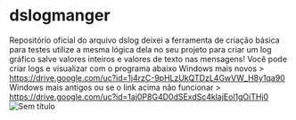 # dslogmanger
Repositório oficial do arquivo dslog
deixei a ferramenta de criação básica para testes utilize a mesma lógica dela no seu projeto para criar um log gráfico salve valores inteiros e valores de texto nas mensagens!
Você pode criar logs e visualizar com o programa abaixo
Windows mais novos > https://drive.google.com/uc?id=1j4rzC-9pHLzUkQTDzL4GwVW_H8y1qa90
Windows mais antigos ou se o link  acima não funcionar > https://drive.google.com/uc?id=1aj0P8G4D0dSExdSc4klajEol1gOiTHj0
![Sem título](https://github.com/Valdemir-DSW/dslogmanger/assets/134114016/99a0520b-75ee-4c96-94a0-0e616c22fadb)
